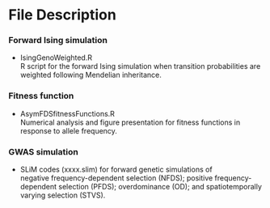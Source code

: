 # File Description  

### Forward Ising simulation  
- IsingGenoWeighted.R  
R script for the forward Ising simulation when transition probabilities are weighted following Mendelian inheritance.  
  
### Fitness function  
- AsymFDSfitnessFunctions.R  
Numerical analysis and figure presentation for fitness functions in response to allele frequency.  
  
### GWAS simulation
- SLiM codes (xxxx.slim) for forward genetic simulations of  
negative frequency-dependent selection (NFDS); positive frequency-dependent selection (PFDS); overdominance (OD); and spatiotemporally varying selection (STVS).  
